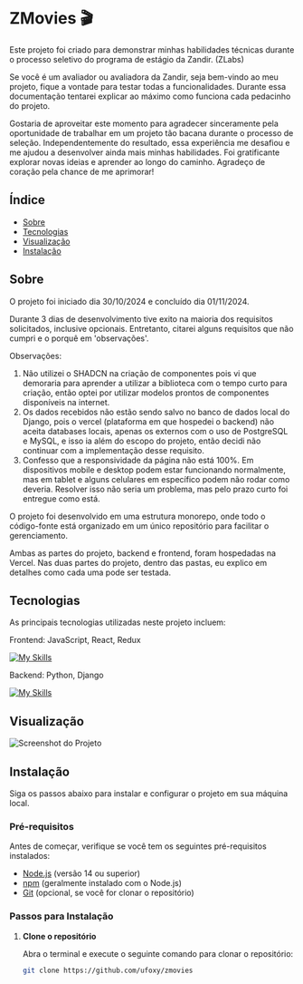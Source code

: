 # ZMovies 🎬

Este projeto foi criado para demonstrar minhas habilidades técnicas durante o processo seletivo do programa de estágio da Zandir. (ZLabs)

Se você é um avaliador ou avaliadora da Zandir, seja bem-vindo ao meu projeto, fique a vontade para testar todas a funcionalidades. Durante essa documentação tentarei explicar ao máximo como funciona cada pedacinho do projeto.

Gostaria de aproveitar este momento para agradecer sinceramente pela oportunidade de trabalhar em um projeto tão bacana durante o processo de seleção. Independentemente do resultado, essa experiência me desafiou e me ajudou a desenvolver ainda mais minhas habilidades. Foi gratificante explorar novas ideias e aprender ao longo do caminho. Agradeço de coração pela chance de me aprimorar!

## Índice

- [Sobre](#sobre)
- [Tecnologias](#tecnologias)
- [Visualização](#visualização)
- [Instalação](#instalação)

## Sobre

O projeto foi iniciado dia 30/10/2024 e concluído dia 01/11/2024.

Durante 3 dias de desenvolvimento tive exito na maioria dos requisitos solicitados, inclusive opcionais. Entretanto, citarei alguns requisitos que não cumpri e o porquê em 'observações'. 

Observações: 

1. Não utilizei o SHADCN na criação de componentes pois vi que demoraria para aprender a utilizar a biblioteca com o tempo curto para criação, então optei por utilizar modelos prontos de componentes disponíveis na internet.
2. Os dados recebidos não estão sendo salvo no banco de dados local do Django, pois o vercel (plataforma em que hospedei o backend) não aceita databases locais, apenas os externos com o uso de PostgreSQL e MySQL, e isso ia além do escopo do projeto, então decidi não continuar com a implementação desse requisito.
3. Confesso que a responsividade da página não está 100%. Em dispositivos mobile e desktop podem estar funcionando normalmente, mas em tablet e alguns celulares em específico podem não rodar como deveria. Resolver isso não seria um problema, mas pelo prazo curto foi entregue como está.

O projeto foi desenvolvido em uma estrutura monorepo, onde todo o código-fonte está organizado em um único repositório para facilitar o gerenciamento.

Ambas as partes do projeto, backend e frontend, foram hospedadas na Vercel. Nas duas partes do projeto, dentro das pastas, eu explico em detalhes como cada uma pode ser testada.

## Tecnologias

As principais tecnologias utilizadas neste projeto incluem:

Frontend: JavaScript, React, Redux <br>

[![My Skills](https://skillicons.dev/icons?i=js,react,redux)](https://skillicons.dev)

Backend: Python, Django <br>

[![My Skills](https://skillicons.dev/icons?i=python,django)](https://skillicons.dev)

## Visualização

![Screenshot do Projeto](https://media.discordapp.net/attachments/1097323194874073198/1302086130652545104/zmovie_screenshot.png?ex=6726d5b5&is=67258435&hm=47d4298e1feca70090ed4e5c21f6bfea8f60fe35560317d097bbe93f4d8272b4&=&format=webp&quality=lossless&width=1920&height=1080)

## Instalação

Siga os passos abaixo para instalar e configurar o projeto em sua máquina local.

### Pré-requisitos

Antes de começar, verifique se você tem os seguintes pré-requisitos instalados:

- [Node.js](https://nodejs.org/) (versão 14 ou superior)
- [npm](https://www.npmjs.com/) (geralmente instalado com o Node.js)
- [Git](https://git-scm.com/) (opcional, se você for clonar o repositório)

### Passos para Instalação

1. **Clone o repositório**

   Abra o terminal e execute o seguinte comando para clonar o repositório:

   ```bash
   git clone https://github.com/ufoxy/zmovies
